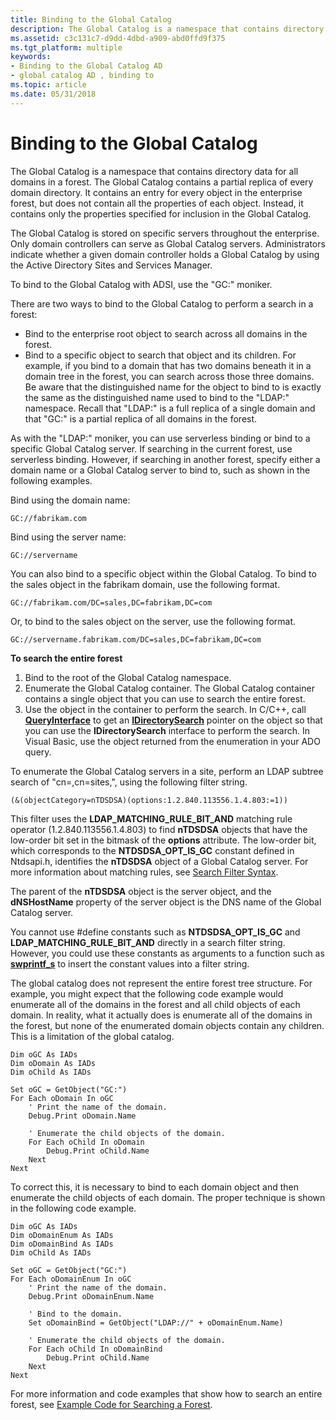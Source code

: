 ```yaml
---
title: Binding to the Global Catalog
description: The Global Catalog is a namespace that contains directory data for all domains in a forest.
ms.assetid: c3c131c7-d9dd-4dbd-a909-abd0ffd9f375
ms.tgt_platform: multiple
keywords:
- Binding to the Global Catalog AD
- global catalog AD , binding to
ms.topic: article
ms.date: 05/31/2018
---
```


# Binding to the Global Catalog

The Global Catalog is a namespace that contains directory data for all domains in a forest. The Global Catalog contains a partial replica of every domain directory. It contains an entry for every object in the enterprise forest, but does not contain all the properties of each object. Instead, it contains only the properties specified for inclusion in the Global Catalog.

The Global Catalog is stored on specific servers throughout the enterprise. Only domain controllers can serve as Global Catalog servers. Administrators indicate whether a given domain controller holds a Global Catalog by using the Active Directory Sites and Services Manager.

To bind to the Global Catalog with ADSI, use the "GC:" moniker.

There are two ways to bind to the Global Catalog to perform a search in a forest:

-   Bind to the enterprise root object to search across all domains in the forest.
-   Bind to a specific object to search that object and its children. For example, if you bind to a domain that has two domains beneath it in a domain tree in the forest, you can search across those three domains. Be aware that the distinguished name for the object to bind to is exactly the same as the distinguished name used to bind to the "LDAP:" namespace. Recall that "LDAP:" is a full replica of a single domain and that "GC:" is a partial replica of all domains in the forest.

As with the "LDAP:" moniker, you can use serverless binding or bind to a specific Global Catalog server. If searching in the current forest, use serverless binding. However, if searching in another forest, specify either a domain name or a Global Catalog server to bind to, such as shown in the following examples.

Bind using the domain name:

``` syntax
GC://fabrikam.com
```

Bind using the server name:

``` syntax
GC://servername
```

You can also bind to a specific object within the Global Catalog. To bind to the sales object in the fabrikam domain, use the following format.

``` syntax
GC://fabrikam.com/DC=sales,DC=fabrikam,DC=com
```

Or, to bind to the sales object on the server, use the following format.

``` syntax
GC://servername.fabrikam.com/DC=sales,DC=fabrikam,DC=com
```

**To search the entire forest**

1.  Bind to the root of the Global Catalog namespace.
2.  Enumerate the Global Catalog container. The Global Catalog container contains a single object that you can use to search the entire forest.
3.  Use the object in the container to perform the search. In C/C++, call [**QueryInterface**](/windows/win32/api/unknwn/nf-unknwn-iunknown-queryinterface(q)) to get an [**IDirectorySearch**](/windows/desktop/api/iads/nn-iads-idirectorysearch) pointer on the object so that you can use the **IDirectorySearch** interface to perform the search. In Visual Basic, use the object returned from the enumeration in your ADO query.

To enumerate the Global Catalog servers in a site, perform an LDAP subtree search of "cn=<yoursite>,cn=sites,<DN of the configurationNamingContext>", using the following filter string.

``` syntax
(&(objectCategory=nTDSDSA)(options:1.2.840.113556.1.4.803:=1))
```

This filter uses the **LDAP\_MATCHING\_RULE\_BIT\_AND** matching rule operator (1.2.840.113556.1.4.803) to find **nTDSDSA** objects that have the low-order bit set in the bitmask of the **options** attribute. The low-order bit, which corresponds to the **NTDSDSA\_OPT\_IS\_GC** constant defined in Ntdsapi.h, identifies the **nTDSDSA** object of a Global Catalog server. For more information about matching rules, see [Search Filter Syntax](/windows/desktop/ADSI/search-filter-syntax).

The parent of the **nTDSDSA** object is the server object, and the **dNSHostName** property of the server object is the DNS name of the Global Catalog server.

You cannot use \#define constants such as **NTDSDSA\_OPT\_IS\_GC** and **LDAP\_MATCHING\_RULE\_BIT\_AND** directly in a search filter string. However, you could use these constants as arguments to a function such as [**swprintf\_s**](/windows/win32/api/winuser/nf-winuser-wsprintfa) to insert the constant values into a filter string.

The global catalog does not represent the entire forest tree structure. For example, you might expect that the following code example would enumerate all of the domains in the forest and all child objects of each domain. In reality, what it actually does is enumerate all of the domains in the forest, but none of the enumerated domain objects contain any children. This is a limitation of the global catalog.


```VB
Dim oGC As IADs
Dim oDomain As IADs
Dim oChild As IADs

Set oGC = GetObject("GC:")
For Each oDomain In oGC
    ' Print the name of the domain.
    Debug.Print oDomain.Name
    
    ' Enumerate the child objects of the domain.
    For Each oChild In oDomain
        Debug.Print oChild.Name
    Next
Next
```



To correct this, it is necessary to bind to each domain object and then enumerate the child objects of each domain. The proper technique is shown in the following code example.


```VB
Dim oGC As IADs
Dim oDomainEnum As IADs
Dim oDomainBind As IADs
Dim oChild As IADs

Set oGC = GetObject("GC:")
For Each oDomainEnum In oGC
    ' Print the name of the domain.
    Debug.Print oDomainEnum.Name
    
    ' Bind to the domain.
    Set oDomainBind = GetObject("LDAP://" + oDomainEnum.Name)
    
    ' Enumerate the child objects of the domain.
    For Each oChild In oDomainBind
        Debug.Print oChild.Name
    Next
Next
```



For more information and code examples that show how to search an entire forest, see [Example Code for Searching a Forest](example-code-for-searching-a-forest.md).

 

 